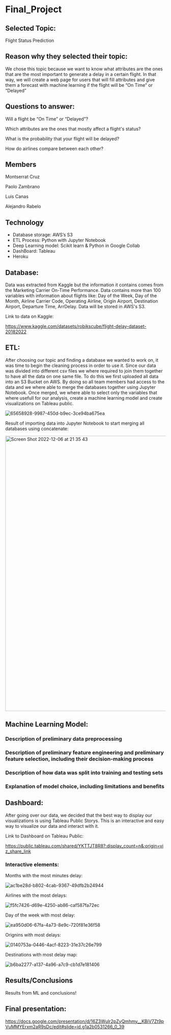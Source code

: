 # Final_Project

## Selected Topic:
	
Flight Status Prediction

## Reason why they selected their topic:
	
We chose this topic because we want to know what attributes are the ones that are the most important to generate a delay in a certain flight. In that way, we will create a web page for users that will fill attributes and give them a forecast with machine learning if the flight will be “On Time” or “Delayed”


## Questions to answer:
	
  Will a flight be “On Time” or “Delayed”?
  
  Which attributes are the ones that mostly affect a flight's status?
  
  What is the probability that your flight will be delayed? 
  
  How do airlines compare between each other? 


## Members

Montserrat Cruz

Paolo Zambrano

Luis Canas

Alejandro Rabelo

## Technology

- Database storage: AWS’s S3
- ETL Process: Python with Jupyter Notebook
- Deep Learning model: Scikit learn & Python in Google Collab
- DashBoard: Tableau
- Heroku 


## Database:

Data was extracted from Kaggle but the information it contains comes from the Marketing Carrier On-Time Performance. Data contains more than 100 variables with information about flights like: Day of the Week, Day of the Month, Airline Carrier Code, Operating Airline, Origin Airport, Destination Airport, Departure Time, ArrDelay. Data will be stored in AWS's S3. 

Link to data on Kaggle:

https://www.kaggle.com/datasets/robikscube/flight-delay-dataset-20182022

## ETL:

After choosing our topic and finding a database we wanted to work on, it was time to begin the cleaning process in order to use it. Since our data was divided into different csv files we where required to join them together to have all the data on one same file. To do this we first uploaded all data into an S3 Bucket on AWS. By doing so all team members had access to the data and we where able to merge the databases together using Jupyter Notebook. Once merged, we where able to select only the variables that where usefull for our analysis, create a machine learning model and create visualizations on Tableau public.

![65658928-9987-450d-b9ec-3ce94ba675ea](https://user-images.githubusercontent.com/108498940/203883553-f1b7ff22-5d54-4aa3-ba7f-8e771a50e90c.jpg)

Result of importing data into Jupyter Notebook to start merging all databases using concatenate:

<img width="863" alt="Screen Shot 2022-12-06 at 21 35 43" src="https://user-images.githubusercontent.com/108498940/206082001-acd52c02-b2fa-4c7d-9dbc-9001d9836be6.png">


## Machine Learning Model:

### Description of preliminary data preprocessing

### Description of preliminary feature engineering and preliminary feature selection, including their decision-making process 

### Description of how data was split into training and testing sets 

### Explanation of model choice, including limitations and benefits


## Dashboard:

After going over our data, we decided that the best way to display our visualizations is using Tableau Public Storys. This is an interactive and easy way to visualize our data and interact with it. 

Link to Dashboard on Tableau Public:

https://public.tableau.com/shared/YKTTJT8R8?:display_count=n&:origin=viz_share_link


### Interactive elements:

Months with the most minutes delay:

![ac1be28d-b802-4cab-9367-49dfb2b24944](https://user-images.githubusercontent.com/108498940/206078738-3b2bbc8e-f6bd-4332-a7ab-70d2c8f64722.jpg)

Airlines with the most delays:

![f5fc7426-d69e-4250-ab86-caf587fa72ec](https://user-images.githubusercontent.com/108498940/206078789-7a685622-f82d-4f2e-b734-86c8d22bc2ec.jpg)

Day of the week with most delay:

![ea950d06-67fa-4a73-8e9c-720f81e36f58](https://user-images.githubusercontent.com/108498940/206078878-879f2335-73e7-4e57-9a11-00595eb70b56.jpg)

Orignins with most delays:

![0140753a-0446-4acf-8223-31e37c26e799](https://user-images.githubusercontent.com/108498940/206078974-583b4fdc-e4d3-4be9-8c8b-0b2374f9a06b.jpg)

Destinations with most delay map:

![b6ba2277-a137-4a96-a7c9-cb1d7e181406](https://user-images.githubusercontent.com/108498940/206079135-c46ca67a-c42a-4d74-ab85-741011b4c5e6.jpg)


## Results/Conclusions

Results from ML and conclusions!

## Final presentation:

https://docs.google.com/presentation/d/16Z3Wulr2pZyQmhmy__KBiV7Zt9pVuMMYErxm2aR9sDc/edit#slide=id.g1a2b0531266_0_39
